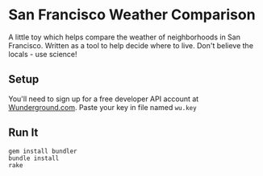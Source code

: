 San Francisco Weather Comparison
=================================
A little toy which helps compare the weather of neighborhoods in San Francisco.  Written as a tool to help decide where to live.
Don't believe the locals - use science!


Setup
-----
You'll need to sign up for a free developer API account at [Wunderground.com](http://www.wunderground.com/weather/api "Wunderground").
Paste your key in file named `wu.key`

Run It
------

    gem install bundler
    bundle install
    rake
